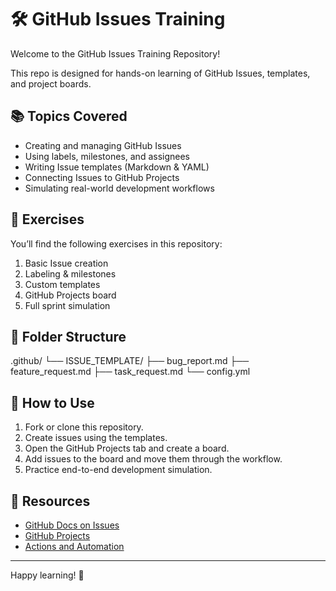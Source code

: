 # 🛠️ GitHub Issues Training

Welcome to the GitHub Issues Training Repository!

This repo is designed for hands-on learning of GitHub Issues, templates, and project boards.

## 📚 Topics Covered
- Creating and managing GitHub Issues
- Using labels, milestones, and assignees
- Writing Issue templates (Markdown & YAML)
- Connecting Issues to GitHub Projects
- Simulating real-world development workflows

## 🧪 Exercises
You’ll find the following exercises in this repository:

1. Basic Issue creation
2. Labeling & milestones
3. Custom templates
4. GitHub Projects board
5. Full sprint simulation

## 📁 Folder Structure
.github/
└── ISSUE_TEMPLATE/
├── bug_report.md
├── feature_request.md
├── task_request.md
└── config.yml

## 🔧 How to Use
1. Fork or clone this repository.
2. Create issues using the templates.
3. Open the GitHub Projects tab and create a board.
4. Add issues to the board and move them through the workflow.
5. Practice end-to-end development simulation.

## 📎 Resources
- [GitHub Docs on Issues](https://docs.github.com/en/issues)
- [GitHub Projects](https://github.com/features/project-management)
- [Actions and Automation](https://docs.github.com/en/actions)

---

Happy learning! 🚀
